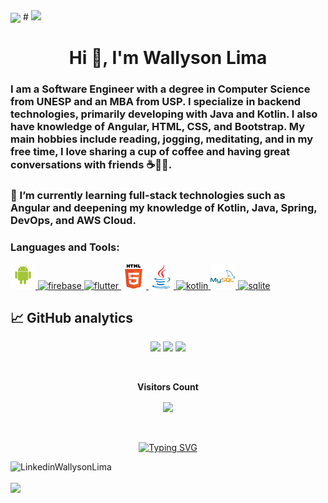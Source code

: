 <!--
**wallysonlima/wallysonlima** is a ✨ _special_ ✨ repository because its `README.md` (this file) appears on your GitHub profile. -->
<img align="center" src="https://capsule-render.vercel.app/api?type=waving&height=100&color=gradient&section=header">
# <img src="https://readme-typing-svg.demolab.com/?lines=Welcome+to+my+github+page;I+hope+you'll+like+it!">

<h1 align="center">Hi 👋, I'm Wallyson Lima</h1>

<h3 align="center">
  <p align="left">
   I am a Software Engineer with a degree in Computer Science from UNESP and an MBA from USP. 
    I specialize in backend technologies, primarily developing with Java and Kotlin. 
    I also have knowledge of Angular, HTML, CSS, and Bootstrap.
    My main hobbies include reading, jogging, meditating, and in my free time, 
    I love sharing a cup of coffee and having great conversations with friends ☕💬😄.
  </p>
</h3>

<h3 align="left"> 🌱 I’m currently learning full-stack technologies such as Angular and deepening my knowledge of Kotlin, Java, Spring, DevOps, and AWS Cloud.</h3>

<h3 align="left">Languages and Tools:</h3>

<p align="left"> <a href="https://developer.android.com" target="_blank"> <img src="https://raw.githubusercontent.com/devicons/devicon/master/icons/android/android-original-wordmark.svg" alt="android" width="40" height="40"/> </a> <a href="https://firebase.google.com/" target="_blank"> <img src="https://www.vectorlogo.zone/logos/firebase/firebase-icon.svg" alt="firebase" width="40" height="40"/> </a> <a href="https://flutter.dev" target="_blank"> <img src="https://www.vectorlogo.zone/logos/flutterio/flutterio-icon.svg" alt="flutter" width="40" height="40"/> </a> <a href="https://www.w3.org/html/" target="_blank"> <img src="https://raw.githubusercontent.com/devicons/devicon/master/icons/html5/html5-original-wordmark.svg" alt="html5" width="40" height="40"/> </a> <a href="https://www.java.com" target="_blank"> <img src="https://raw.githubusercontent.com/devicons/devicon/master/icons/java/java-original.svg" alt="java" width="40" height="40"/> </a> <a href="https://kotlinlang.org" target="_blank"> <img src="https://www.vectorlogo.zone/logos/kotlinlang/kotlinlang-icon.svg" alt="kotlin" width="40" height="40"/> </a> <a href="https://www.mysql.com/" target="_blank"> <img src="https://raw.githubusercontent.com/devicons/devicon/master/icons/mysql/mysql-original-wordmark.svg" alt="mysql" width="40" height="40"/> </a> <a href="https://www.sqlite.org/" target="_blank"> <img src="https://www.vectorlogo.zone/logos/sqlite/sqlite-icon.svg" alt="sqlite" width="40" height="40"/> </a> </p>

## 📈 GitHub analytics


<p align="center">
        <img src="https://github-profile-summary-cards.vercel.app/api/cards/profile-details?username=wallysonlima&theme=tokyonight">
        <img src="https://github-profile-summary-cards.vercel.app/api/cards/repos-per-language?username=wallysonlima&theme=tokyonight">
        <img src="https://github-profile-summary-cards.vercel.app/api/cards/most-commit-language?username=wallysonlima&theme=tokyonight">
</p>

<div align="center">
<br>
<p align="centre"><b>Visitors Count</b></p>  
<p align="center"><img align="center" src="https://profile-counter.glitch.me/{wallysonlima}/count.svg" /></p> 
</div>
<br>
</details>
<div align="center">
<br>
<a href="https://git.io/typing-svg" ><img src="https://readme-typing-svg.demolab.com?font=Fira+Code&size=25%&pause=1000&color=3979c1&center=true&vCenter=true&width=435&height=25%&lines=Thank+you+for+visiting!;I'm+waiting for+you+again!;Have+a+good+day!" alt="Typing SVG" /></a>
</div>

![LinkedinWallysonLima](https://github.com/user-attachments/assets/b59ea6fa-1ffd-41d0-9746-c60a0c7b3e2a)

<img align="center" src="https://capsule-render.vercel.app/api?type=waving&height=100&color=gradient&section=footer">



